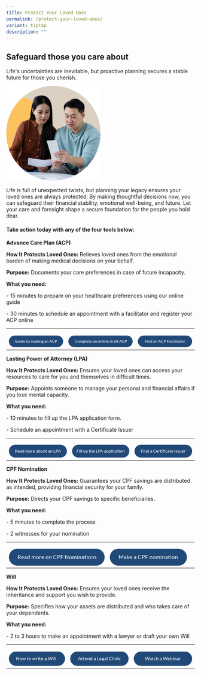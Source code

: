 ```yaml
---
title: Protect Your Loved Ones
permalink: /protect-your-loved-ones/
variant: tiptap
description: ""
---
```

<h2><strong>Safeguard those you care about</strong></h2>
<p>Life's uncertainties are inevitable, but proactive planning secures a
stable future for those you cherish.</p>
<p></p>
<div class="isomer-image-wrapper">
<img style="width: 50%;" height="auto" width="100%" alt="" src="/images/img_lasting_power_of_attorney.png">
</div>
<p>Life is full of unexpected twists, but planning your legacy ensures your
loved ones are always protected. By making thoughtful decisions now, you
can safeguard their financial stability, emotional well-being, and future.
Let your care and foresight shape a secure foundation for the people you
hold dear.</p>
<h4>Take action today with any of the four tools below:</h4>
<p><strong>Advance Care Plan (ACP)</strong>
</p>
<p><strong>How It Protects Loved Ones:</strong> Relieves loved ones from the
emotional burden of making medical decisions on your behalf.</p>
<p><strong>Purpose:</strong> Documents your care preferences in case of future
incapacity.</p>
<p><strong>What you need:</strong>
</p>
<p>- 15 minutes to prepare on your healthcare preferences using our online
guide</p>
<p>- 30 minutes to schedule an appointment with a facilitator and register
your ACP online</p>
<table style="minWidth: 75px">
<colgroup>
<col>
<col>
<col>
</colgroup>
<tbody>
<tr>
<th rowspan="1" colspan="1">
<p></p><a class="isomer-image-wrapper" href="https://form.gov.sg/65487f80a29446001218159e"><img style="width: 100%" height="auto" width="100%" alt="" src="/images/btn_guide_to_making_an_acp.png"></a>
</th>
<th rowspan="1" colspan="1">
<p></p><a class="isomer-image-wrapper" href="https://mylegacy.life.gov.sg/find-a-service/acp/"><img style="width: 100%" height="auto" width="100%" alt="" src="/images/btn_complete_an_online_draft_acp.png"></a>
</th>
<th rowspan="1" colspan="1">
<p></p><a class="isomer-image-wrapper" href="https://mylegacy.life.gov.sg/find-a-service/find-advance-care-plan-facilitator/"><img style="width: 100%" height="auto" width="100%" alt="" src="/images/btn_find_an_acp_facilitator.png"></a>
</th>
</tr>
</tbody>
</table>
<p></p>
<p><strong>Lasting Power of Attorney (LPA)</strong>
</p>
<p><strong>How It Protects Loved Ones:</strong> Ensures your loved ones can
access your resources to care for you and themselves in difficult times.</p>
<p><strong>Purpose:</strong> Appoints someone to manage your personal and
financial affairs if you lose mental capacity.</p>
<p><strong>What you need:</strong>
</p>
<p>- 10 minutes to fill up the LPA application form.</p>
<p>- Schedule an appointment with a Certificate Issuer</p>
<table style="minWidth: 75px">
<colgroup>
<col>
<col>
<col>
</colgroup>
<tbody>
<tr>
<th rowspan="1" colspan="1">
<p></p><a class="isomer-image-wrapper" href="https://mylegacy.life.gov.sg/end-of-life-planning/make-a-lasting-power-of-attorney"><img style="width: 100%" height="auto" width="100%" alt="" src="/images/btn_read_more_about_an_lpa.png"></a>
</th>
<th rowspan="1" colspan="1">
<p></p><a class="isomer-image-wrapper" href="https://mylegacy.life.gov.sg/find-a-service/lpa"><img style="width: 100%" height="auto" width="100%" alt="" src="/images/btn_fill_up_the_lpa_application.png"></a>
</th>
<th rowspan="1" colspan="1">
<p></p><a class="isomer-image-wrapper" href="https://book.health.gov.sg/lpa"><img style="width: 100%" height="auto" width="100%" alt="" src="/images/btn_find_a_certificate_issuer.png"></a>
</th>
</tr>
</tbody>
</table>
<p></p>
<p><strong>CPF Nomination</strong>
</p>
<p><strong>How It Protects Loved Ones:</strong> Guarantees your CPF savings
are distributed as intended, providing financial security for your family.</p>
<p><strong>Purpose:</strong> Directs your CPF savings to specific beneficiaries.</p>
<p><strong>What you need:</strong>
</p>
<p>- 5 minutes to complete the process</p>
<p>- 2 witnesses for your nomination</p>
<table style="minWidth: 75px">
<colgroup>
<col>
<col>
<col>
</colgroup>
<tbody>
<tr>
<th rowspan="1" colspan="1">
<p></p><a class="isomer-image-wrapper" href="https://mylegacy.life.gov.sg/end-of-life-planning/make-a-cpf-nomination/"><img style="width: 100%" height="auto" width="100%" alt="" src="/images/btn_read_more_on_cpf_nominations.png"></a>
</th>
<th rowspan="1" colspan="1">
<p></p><a class="isomer-image-wrapper" href="https://www.cpf.gov.sg/member/account-services/providing-for-your-loved-ones/making-a-cpf-nomination"><img style="width: 100%" height="auto" width="100%" alt="" src="/images/btn_make_a_cpf_nomintaion.png"></a>
</th>
<th rowspan="1" colspan="1">
<p></p>
</th>
</tr>
</tbody>
</table>
<p></p>
<p></p>
<p><strong>Will</strong>
</p>
<p><strong>How It Protects Loved Ones:</strong> Ensures your loved ones receive
the inheritance and support you wish to provide.</p>
<p><strong>Purpose:</strong> Specifies how your assets are distributed and
who takes care of your dependents.</p>
<p><strong>What you need:</strong>
</p>
<p>- 2 to 3 hours to make an appointment with a lawyer or draft your own
Will</p>
<table style="minWidth: 75px">
<colgroup>
<col>
<col>
<col>
</colgroup>
<tbody>
<tr>
<th rowspan="1" colspan="1">
<p></p><a class="isomer-image-wrapper" href="https://mylegacy.life.gov.sg/end-of-life-planning/write-a-will/"><img style="width: 100%" height="auto" width="100%" alt="" src="/images/btn_how_to_write_a_will.png"></a>
</th>
<th rowspan="1" colspan="1">
<p></p><a class="isomer-image-wrapper" href="https://www.probono.sg/get-legal-help/legal-guidance/the-general-public/legal-clinics-in-singapore/"><img style="width: 100%" height="auto" width="100%" alt="" src="/images/btn_attend_a_legal_clinic.png"></a>
</th>
<th rowspan="1" colspan="1">
<p></p><a class="isomer-image-wrapper" href="https://www.youtube.com/watch?si=zJm_XKXZKdLFG4fT&amp;v=QhbWwXA2xK4&amp;feature=youtu.be"><img style="width: 100%" height="auto" width="100%" alt="" src="/images/btn_watch_a_webinar.png"></a>
</th>
</tr>
</tbody>
</table>
<p></p>